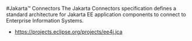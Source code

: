 #Jakarta&trade; Connectors
The Jakarta Connectors specification defines a standard architecture for
Jakarta EE application components to connect to Enterprise Information Systems.

* https://projects.eclipse.org/projects/ee4j.jca
